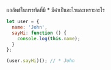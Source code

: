 ผลลัพธ์ในบรรทัดที่มี * มีค่าเป็นอะไรและเพราะอะไร

```js
let user = {
  name: 'John',
  sayHi: function () {
    console.log(this.name);
  }
};

(user.sayHi)(); // * John
```